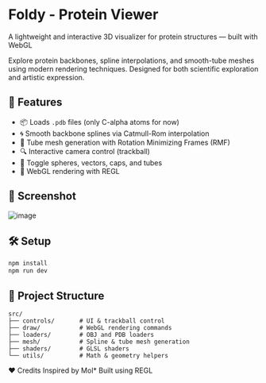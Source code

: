 # Foldy - Protein Viewer

A lightweight and interactive 3D visualizer for protein structures — built with WebGL

Explore protein backbones, spline interpolations, and smooth-tube meshes using modern rendering techniques. Designed for both scientific exploration and artistic expression.

## 🚀 Features

- 📦 Loads `.pdb` files (only C-alpha atoms for now)
- 🌀 Smooth backbone splines via Catmull-Rom interpolation
- 🧵 Tube mesh generation with Rotation Minimizing Frames (RMF)
- 🔍 Interactive camera control (trackball)
- 🌈 Toggle spheres, vectors, caps, and tubes
- 🎨 WebGL rendering with REGL

## 📸 Screenshot

![image](https://github.com/user-attachments/assets/e4208591-b5d4-494f-bf3b-c49a034dec39)

## 🛠️ Setup

```bash
npm install
npm run dev
```

## 📁 Project Structure
```
src/
├── controls/       # UI & trackball control
├── draw/           # WebGL rendering commands
├── loaders/        # OBJ and PDB loaders
├── mesh/           # Spline & tube mesh generation
├── shaders/        # GLSL shaders
└── utils/          # Math & geometry helpers
```

❤️ Credits
Inspired by Mol*
Built using REGL

